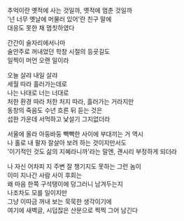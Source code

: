 추억이란 옛적에 사는 것일까, 옛적에 멈춘 것일까  
'넌 너무 옛날에 머물러 있어'란 친구 말에  
대응도 못한 채 멈칫하였다  

​간간이 술자리에서나마  
술안주로 꺼내었던 학창 시절의 등굣길도  
일찍이 머언 오랜 일이라  

​오늘 살랴 내일 살랴  
세월 따라 흘러가는데로  
나는 나대로 너는 너대로  
처한 환경 따라  처한 처지 따라, 흘러가는 거라지만  
동창의 죽음도 수년 흐른 뒤 듣는 것은  
섭한 가운데 서먹하고 낯설기 그지없더라  

​서울에 올라 아둥바둥 빽빽한 사이에 부대끼는 거 역시  
나 홀로 내 팔자 잘살아 보려 하는 것이지만서도  
'이기적인 것도 삶의 지혜라니까'라는 말엔, 괜시리 부정하게 되더라  

​나 자신 어차피 지 주변 잘 챙기지도 못하는 그런 놈이  
이미 지나간 사람 사이 후회는  
왜 마음 한쪽 구석탱이에 덩그러니 남겨두는지  
나조차도 모를 일이지만  
그냥 이따금 꺼내 보는 묵묵한 생각이기에  
여기에 새벽글, 시덥잖은 산문으로 찍찍 그어 남긴다  